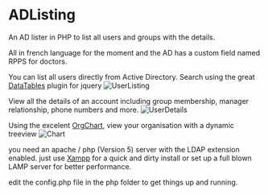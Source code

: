 # ADListing

An AD lister in PHP to list all users and groups with the details.

All in french language for the moment and the AD has a custom field named RPPS for doctors.

You can list all users directly from Active Directory. Search using the great [DataTables](https://github.com/DataTables/DataTables) plugin for jquery
![UserListing](https://cloud.githubusercontent.com/assets/17267969/19436015/2cd9e768-946e-11e6-9005-e150243eec3d.png)

View all the details of an account including group membership, manager relationship, phone numbers and more.
![UserDetails](https://cloud.githubusercontent.com/assets/17267969/19436016/2f1a3686-946e-11e6-8137-49fcef6e36fa.png)

Using the excelent [OrgChart](https://github.com/dabeng/OrgChart), view your organisation with a dynamic treeview
![Chart](https://cloud.githubusercontent.com/assets/17267969/19436017/307f7c02-946e-11e6-80c6-7ca2f8bd6a8c.png)

you need an apache / php (Version 5) server with the LDAP extension enabled. just use [Xampp](https://www.apachefriends.org) for a quick and dirty install or set up a full blown LAMP server for better performance.

edit the config.php file in the php folder to get things up and running.
